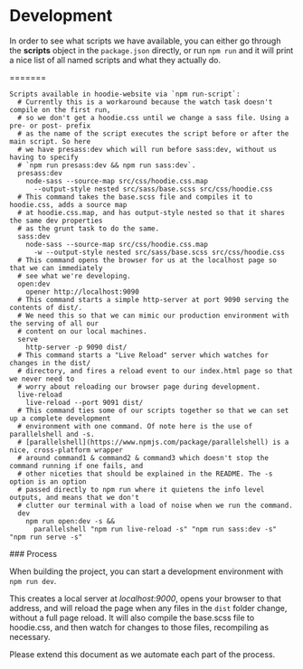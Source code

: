 # Development

In order to see what scripts we have available, you can either go through the **scripts** object in the `package.json` directly, or run `npm run` and it will print a nice list of all named scripts and what they actually do.

=======
```shell
Scripts available in hoodie-website via `npm run-script`:
  # Currently this is a workaround because the watch task doesn't compile on the first run,
  # so we don't get a hoodie.css until we change a sass file. Using a pre- or post- prefix
  # as the name of the script executes the script before or after the main script. So here
  # we have presass:dev which will run before sass:dev, without us having to specify 
  # `npm run presass:dev && npm run sass:dev`.
  presass:dev
    node-sass --source-map src/css/hoodie.css.map 
      --output-style nested src/sass/base.scss src/css/hoodie.css
  # This command takes the base.scss file and compiles it to hoodie.css, adds a source map
  # at hoodie.css.map, and has output-style nested so that it shares the same dev properties
  # as the grunt task to do the same.
  sass:dev
    node-sass --source-map src/css/hoodie.css.map
      -w --output-style nested src/sass/base.scss src/css/hoodie.css
  # This command opens the browser for us at the localhost page so that we can immediately
  # see what we're developing.
  open:dev
    opener http://localhost:9090
  # This command starts a simple http-server at port 9090 serving the contents of dist/.
  # We need this so that we can mimic our production environment with the serving of all our
  # content on our local machines.
  serve
    http-server -p 9090 dist/
  # This command starts a "Live Reload" server which watches for changes in the dist/
  # directory, and fires a reload event to our index.html page so that we never need to
  # worry about reloading our browser page during development.
  live-reload
    live-reload --port 9091 dist/
  # This command ties some of our scripts together so that we can set up a complete development
  # environment with one command. Of note here is the use of parallelshell and -s.
  # [parallelshell](https://www.npmjs.com/package/parallelshell) is a nice, cross-platform wrapper
  # around command1 & command2 & command3 which doesn't stop the command running if one fails, and
  # other niceties that should be explained in the README. The -s option is an option
  # passed directly to npm run where it quietens the info level outputs, and means that we don't
  # clutter our terminal with a load of noise when we run the command.
  dev
    npm run open:dev -s &&
      parallelshell "npm run live-reload -s" "npm run sass:dev -s" "npm run serve -s"
```

### Process

When building the project, you can start a development environment with `npm run dev`.

This creates a local server at *localhost:9000*, opens your browser to that address, and will reload the page when any files in the `dist` folder change, without a full page reload. It will also compile the base.scss file to hoodie.css, and then watch for changes to those files, recompiling as necessary.

Please extend this document as we automate each part of the process.

